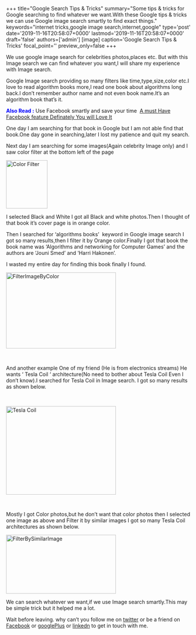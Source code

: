 +++
title="Google Search Tips & Tricks"
summary="Some tips & tricks for Google searching to find whatever we want.With these Google tips & tricks we can use Google image search smartly to find exact things."
keywords="internet tricks,google image search,internet,google"
type='post'
date='2019-11-16T20:58:07+0000'
lastmod='2019-11-16T20:58:07+0000'
draft='false'
authors=['admin']
[image]
caption='Google Search Tips & Tricks'
focal_point=''
preview_only=false
+++








We use google image search for celebrities photos,places etc. But with this Image search we can find whatever you want,I will share my experience with Image search.

Google Image search providing so many filters like time,type,size,color etc.I love to read algorithm books more,I read one book about algorithms long back.I don’t remember author name and not even book name.It’s an algorithm book that’s it.

<span style="color: #0000ff;"><strong>Also Read :</strong></span>&nbsp;Use Facebook smartly and save your time &nbsp;<a title="Must Have Facebook Feature" href="https://www.arungudelli.com/2012/12/must-have-facebook-feature-definitely-you-will-love-it.html" target="_blank">A must Have Facebook feature Definately You will Love It</a>

One day I am searching for that book in Google but I am not able find that book.One day gone in searching,later I lost my&nbsp;patience and quit my search.

Next day I am searching for some images(Again celebrity Image only) and I saw color filter at the bottom left of the page

<a href="https://arun-arungudellicom.netdna-ssl.com/wp-content/uploads/2012/10/GoogleImageSearch.png"><img class="alignleft size-full wp-image-276" title="GoogleImageSearch" alt="Color Filter" src="https://arun-arungudellicom.netdna-ssl.com/wp-content/uploads/2012/10/GoogleImageSearch.png" width="113" height="132"></a>

I selected Black and White I got all Black and white photos.Then I thought of that book it’s cover page is in orange color.

Then I searched for ‘algorithms books’ &nbsp;keyword in Google image search I got so many results,then I filter it by Orange color.Finally I got that book the book name was ‘Algorithms and networking for Computer Games’ and the authors are ‘Jouni Smed’ and ‘Harri Hakonen’.

I wasted my entire day for finding this book finally I found.

<a href="https://arun-arungudellicom.netdna-ssl.com/wp-content/uploads/2012/10/FilterImageByColor1.png"><img class="aligncenter size-medium wp-image-279" title="FilterImageByColor" alt="FilterImageByColor" src="https://arun-arungudellicom.netdna-ssl.com/wp-content/uploads/2012/10/FilterImageByColor1-300x208.png" width="300" height="208" srcset="https://arun-arungudellicom.netdna-ssl.com/wp-content/uploads/2012/10/FilterImageByColor1-300x208.png 300w, https://arun-arungudellicom.netdna-ssl.com/wp-content/uploads/2012/10/FilterImageByColor1.png 662w" sizes="(max-width: 300px) 100vw, 300px"></a>

&nbsp;

And another example One of my friend (He is from electronics streams) He wants ‘ Tesla Coil ‘ architecture(No need to bother about Tesla Coil Even I don’t know).I searched for Tesla Coil in Image search. I got so many results as shown below.

&nbsp;

<a href="https://arun-arungudellicom.netdna-ssl.com/wp-content/uploads/2012/10/Tesla-Coil.png"><img class="aligncenter size-medium wp-image-280" title="Tesla Coil" alt="Tesla Coil" src="https://arun-arungudellicom.netdna-ssl.com/wp-content/uploads/2012/10/Tesla-Coil-300x242.png" width="300" height="242" srcset="https://arun-arungudellicom.netdna-ssl.com/wp-content/uploads/2012/10/Tesla-Coil-300x242.png 300w, https://arun-arungudellicom.netdna-ssl.com/wp-content/uploads/2012/10/Tesla-Coil.png 666w" sizes="(max-width: 300px) 100vw, 300px"></a>

&nbsp;

Mostly I got Color photos,but he don’t want that color photos then I selected one image as above and Filter it by similar images I got so many Tesla Coil architectures as shown below.

<a href="https://arun-arungudellicom.netdna-ssl.com/wp-content/uploads/2012/10/FilterBySimilarImage.png"><img class="aligncenter size-medium wp-image-281" title="FilterBySimilarImage" alt="FilterBySimilarImage" src="https://arun-arungudellicom.netdna-ssl.com/wp-content/uploads/2012/10/FilterBySimilarImage-300x161.png" width="300" height="161" srcset="https://arun-arungudellicom.netdna-ssl.com/wp-content/uploads/2012/10/FilterBySimilarImage-300x161.png 300w, https://arun-arungudellicom.netdna-ssl.com/wp-content/uploads/2012/10/FilterBySimilarImage.png 767w" sizes="(max-width: 300px) 100vw, 300px"></a>

We can search whatever we want,if we use Image search smartly.This may be simple trick but it helped me a lot.

Wait before leaving.
why can’t you follow me on <a href="https://twitter.com/arungudelli" target="_blank">twitter</a> or be a friend on <a href="https://www.facebook.com/gudelliArun" target="_blank">Facebook</a> or <a href="https://plus.google.com/+ArunkumarGudelli" target="_blank">googlePlus</a> or <a href="https://www.linkedin.com/in/arungudelli/" target="_blank">linkedn</a> to get in touch with me.









